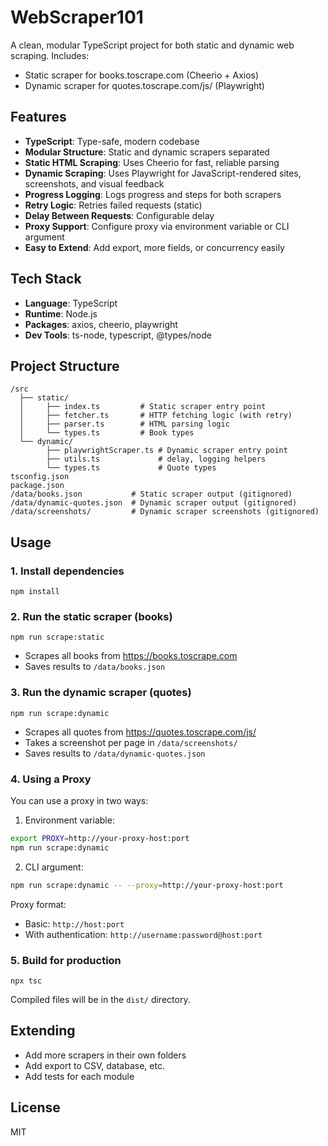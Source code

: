 # WebScraper101

A clean, modular TypeScript project for both static and dynamic web scraping. Includes:
- Static scraper for books.toscrape.com (Cheerio + Axios)
- Dynamic scraper for quotes.toscrape.com/js/ (Playwright)

## Features
- **TypeScript**: Type-safe, modern codebase
- **Modular Structure**: Static and dynamic scrapers separated
- **Static HTML Scraping**: Uses Cheerio for fast, reliable parsing
- **Dynamic Scraping**: Uses Playwright for JavaScript-rendered sites, screenshots, and visual feedback
- **Progress Logging**: Logs progress and steps for both scrapers
- **Retry Logic**: Retries failed requests (static)
- **Delay Between Requests**: Configurable delay
- **Proxy Support**: Configure proxy via environment variable or CLI argument
- **Easy to Extend**: Add export, more fields, or concurrency easily

## Tech Stack
- **Language**: TypeScript
- **Runtime**: Node.js
- **Packages**: axios, cheerio, playwright
- **Dev Tools**: ts-node, typescript, @types/node

## Project Structure
```
/src
  ├── static/
  │     ├── index.ts         # Static scraper entry point
  │     ├── fetcher.ts       # HTTP fetching logic (with retry)
  │     ├── parser.ts        # HTML parsing logic
  │     └── types.ts         # Book types
  └── dynamic/
        ├── playwrightScraper.ts # Dynamic scraper entry point
        ├── utils.ts             # delay, logging helpers
        └── types.ts             # Quote types
tsconfig.json
package.json
/data/books.json           # Static scraper output (gitignored)
/data/dynamic-quotes.json  # Dynamic scraper output (gitignored)
/data/screenshots/         # Dynamic scraper screenshots (gitignored)
```

## Usage

### 1. Install dependencies
```
npm install
```

### 2. Run the static scraper (books)
```
npm run scrape:static
```
- Scrapes all books from https://books.toscrape.com
- Saves results to `/data/books.json`

### 3. Run the dynamic scraper (quotes)
```
npm run scrape:dynamic
```
- Scrapes all quotes from https://quotes.toscrape.com/js/
- Takes a screenshot per page in `/data/screenshots/`
- Saves results to `/data/dynamic-quotes.json`

### 4. Using a Proxy
You can use a proxy in two ways:

1. Environment variable:
```bash
export PROXY=http://your-proxy-host:port
npm run scrape:dynamic
```

2. CLI argument:
```bash
npm run scrape:dynamic -- --proxy=http://your-proxy-host:port
```

Proxy format:
- Basic: `http://host:port`
- With authentication: `http://username:password@host:port`

### 5. Build for production
```
npx tsc
```
Compiled files will be in the `dist/` directory.

## Extending
- Add more scrapers in their own folders
- Add export to CSV, database, etc.
- Add tests for each module

## License
MIT 